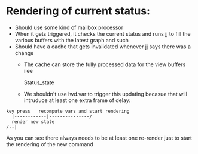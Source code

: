 # Rendering of current status:
- Should use some kind of mailbox processor
- When it gets triggered, it checks the current status and runs jj to fill the various buffers with the latest graph and such
- Should have a cache that gets invalidated whenever jj says there was a change
  - The cache can store the fully processed data for the view buffers
    iiee


    Status_state 



  - We shouldn't use lwd.var to trigger this updating becasue that will intruduce at least one extra frame of delay:
```
key press   recompute vars and start rendering 
  |------------|---------------/
  render new state
/--|
```
As you can see there always needs to be at least one re-render just to start the rendering of the new command



     
